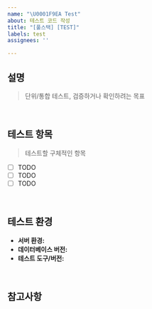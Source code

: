 ```yaml
---
name: "\U0001F9EA Test"
about: 테스트 코드 작성
title: "[풀스택] [TEST]"
labels: test
assignees: ''

---
```


## 설명
> 단위/통합 테스트, 검증하거나 확인하려는 목표

<br/>

## 테스트 항목
> 테스트할 구체적인 항목
- [ ] TODO
- [ ] TODO
- [ ] TODO

<br/>

## 테스트 환경
- **서버 환경:** 
- **데이터베이스 버전:** 
- **테스트 도구/버전:** 

<br/>

## 참고사항
